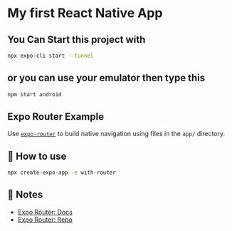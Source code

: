 # My first React Native App
## You Can Start this project with 

```sh
npx expo-cli start --tunnel
```

## or you can use your emulator then type this
```sh
npm start android
```

## Expo Router Example

Use [`expo-router`](https://expo.github.io/router) to build native navigation using files in the `app/` directory.

## 🚀 How to use

```sh
npx create-expo-app -e with-router
```

## 📝 Notes

- [Expo Router: Docs](https://expo.github.io/router)
- [Expo Router: Repo](https://github.com/expo/router)
